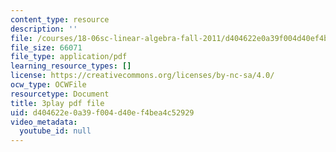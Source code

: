 ```yaml
---
content_type: resource
description: ''
file: /courses/18-06sc-linear-algebra-fall-2011/d404622e0a39f004d40ef4bea4c52929_13r9QY6cmjc.pdf
file_size: 66071
file_type: application/pdf
learning_resource_types: []
license: https://creativecommons.org/licenses/by-nc-sa/4.0/
ocw_type: OCWFile
resourcetype: Document
title: 3play pdf file
uid: d404622e-0a39-f004-d40e-f4bea4c52929
video_metadata:
  youtube_id: null
---
```

